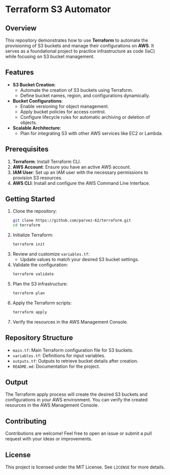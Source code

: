 # Terraform S3 Automator

## Overview
This repository demonstrates how to use **Terraform** to automate the provisioning of S3 buckets and manage their configurations on **AWS**. It serves as a foundational project to practice infrastructure as code (IaC) while focusing on S3 bucket management.

## Features
- **S3 Bucket Creation**:
  - Automate the creation of S3 buckets using Terraform.
  - Define bucket names, region, and configurations dynamically.
- **Bucket Configurations**:
  - Enable versioning for object management.
  - Apply bucket policies for access control.
  - Configure lifecycle rules for automatic archiving or deletion of objects.
- **Scalable Architecture**:
  - Plan for integrating S3 with other AWS services like EC2 or Lambda.

## Prerequisites
1. **Terraform**: Install Terraform CLI.
2. **AWS Account**: Ensure you have an active AWS account.
3. **IAM User**: Set up an IAM user with the necessary permissions to provision S3 resources.
4. **AWS CLI**: Install and configure the AWS Command Line Interface.

## Getting Started
1. Clone the repository:
   ```bash
   git clone https://github.com/parvez-62/terraform.git
   cd terraform
   ```
2. Initialize Terraform:
   ```bash
   terraform init
   ```
3. Review and customize `variables.tf`:
   - Update values to match your desired S3 bucket settings.
4. Validate the configuration:
   ```bash
   terraform validate
   ```
5. Plan the S3 infrastructure:
   ```bash
   terraform plan
   ```
6. Apply the Terraform scripts:
   ```bash
   terraform apply
   ```
7. Verify the resources in the AWS Management Console.

## Repository Structure
- `main.tf`: Main Terraform configuration file for S3 buckets.
- `variables.tf`: Definitions for input variables.
- `outputs.tf`: Outputs to retrieve bucket details after creation.
- `README.md`: Documentation for the project.

## Output
The Terraform apply process will create the desired S3 buckets and configurations in your AWS environment. You can verify the created resources in the AWS Management Console.


## Contributing
Contributions are welcome! Feel free to open an issue or submit a pull request with your ideas or improvements.

## License
This project is licensed under the MIT License. See `LICENSE` for more details.

